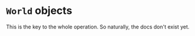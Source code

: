 # `World` objects

This is the key to the whole operation.  So naturally, the docs don't
exist yet.

